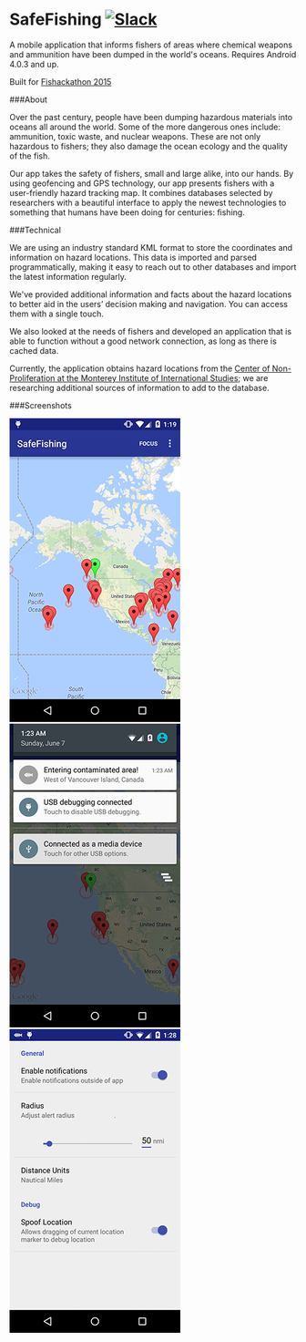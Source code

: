 SafeFishing [![Slack][slackin-badge]][slackin]
============

A mobile application that informs fishers of areas where chemical weapons and ammunition have been dumped in the world's oceans. Requires Android 4.0.3 and up.

Built for [Fishackathon 2015](http://fishackathon2015.challengepost.com/)

###About

Over the past century, people have been dumping hazardous materials into oceans all around the world. Some of the more dangerous ones include: ammunition, toxic waste, and nuclear weapons. These are not only hazardous to fishers; they also damage the ocean ecology and the quality of the fish.

Our app takes the safety of fishers, small and large alike, into our hands. By using geofencing and GPS technology, our app presents fishers with a user-friendly hazard tracking map. It combines databases selected by researchers with a beautiful interface to apply the newest technologies to something that humans have been doing for centuries: fishing.

###Technical

We are using an industry standard KML format to store the coordinates and information on hazard locations. This data is imported and parsed programmatically, making it easy to reach out to other databases and import the latest information regularly.

We've provided additional information and facts about the hazard locations to better aid in the users’ decision making and navigation. You can access them with a single touch.

We also looked at the needs of fishers and developed an application that is able to function without a good network connection, as long as there is cached data.

Currently, the application obtains hazard locations from the [Center of Non-Proliferation at the Monterey Institute of International Studies](http://cns.miis.edu/stories/090806_cw_dumping.htm); we are researching additional sources of information to add to the database.

###Screenshots

![Homepage](/app/src/main/assets/home.png "Homepage")  ![Notification](/app/src/main/assets/notification.png "Notification")  ![Settings](/app/src/main/assets/settings.png "Settings page")

[slackin]: https://murmuring-eyrie-9747.herokuapp.com/
[slackin-badge]: https://murmuring-eyrie-9747.herokuapp.com/badge.svg
